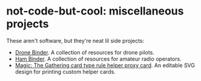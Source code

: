 # not-code-but-cool: miscellaneous projects

These aren't software, but they're neat lil side projects:

* [Drone Binder](https://drive.google.com/drive/folders/15f8DG6XIfEu_ORAeMokGQj7ZwSF4fci4?usp=sharing). A collection of resources for drone pilots.
* [Ham Binder](https://drive.google.com/drive/folders/1VdQTkvd2hzRXLXJPbT02MVS0QLUrbW5_?usp=sharing). A collection of resources for amateur radio operators.
* [Magic: The Gathering card type rule helper proxy card](https://www.dropbox.com/scl/fo/4ergykiq9qgd9yehl90fk/h?rlkey=og96zka3buf045n2domhi025t&dl=0). An editable SVG design for printing custom helper cards.
